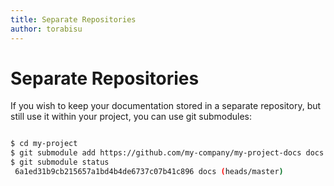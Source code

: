 ```yaml
---
title: Separate Repositories
author: torabisu
---
```


# Separate Repositories

If you wish to keep your documentation stored in a separate repository, but still use it within your project, you can use git submodules:

```bash

$ cd my-project
$ git submodule add https://github.com/my-company/my-project-docs docs
$ git submodule status
 6a1ed31b9cb215657a1bd4b4de6737c07b41c896 docs (heads/master)
```

